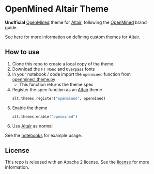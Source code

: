 # OpenMined Altair Theme
**Unofficial** [OpenMined] theme for [Altair],
following the [OpenMined] brand guide.

See [here][altair-custom-theme] for more information on defining custom themes for [Altair].

## How to use
1. Clone this repo to create a local copy of the theme.
2. Download the `PT Mono` and `Overpass` fonts
3. In your notebook / code import the `openmined` function from [openmined_theme.py](./openmined_theme.py)
    - This function returns the theme spec
4. Register the spec function as an [Altair] theme
    ```python
    alt.themes.register("openmined", openmined)
    ```
5. Enable the theme
    ```python
    alt.themes.enable("openmined")
    ```
6. Use [Altair] as normal

See the [notebooks](./examples) for example usage.

## License
This repo is released with an Apache 2 license.
See the [license](./LICENSE) for more information.

[Altair]: https://github.com/altair-viz/altair
[OpenMined]: https://openmined.org

[altair-custom-theme]: https://altair-viz.github.io/user_guide/configuration.html#defining-a-custom-theme
